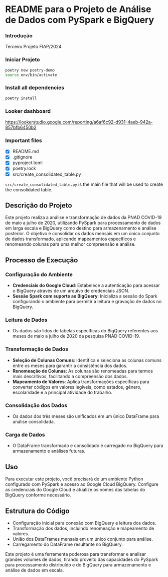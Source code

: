 # README para o Projeto de Análise de Dados com PySpark e BigQuery

### Introdução

Terceiro Projeto FIAP/2024 

### Iniciar Projeto

```bash
poetry new poetry-demo
source env/bin/activate
```

### Install all dependencies

```bash
poetry install
```


### Looker dashboard

https://lookerstudio.google.com/reporting/a6af6c92-d931-4aeb-942a-857bfb6450b2


### Important files

- [x] README.md
- [x] .gitignore
- [x] pyproject.toml
- [x] poetry.lock
- [x] src/create_consolidated_table.py

`src/create_consolidated_table.py` is the main file that will be used to create the consolidated table.

## Descrição do Projeto
Este projeto realiza a análise e transformação de dados da PNAD COVID-19 de maio a julho de 2020, utilizando PySpark para processamento de dados em larga escala e BigQuery como destino para armazenamento e análise posterior. O objetivo é consolidar os dados mensais em um único conjunto de dados transformado, aplicando mapeamentos específicos e renomeando colunas para uma melhor compreensão e análise.

## Processo de Execução

### Configuração do Ambiente
- **Credenciais do Google Cloud**: Estabelece a autenticação para acessar o BigQuery através de um arquivo de credenciais JSON.
- **Sessão Spark com suporte ao BigQuery**: Inicializa a sessão do Spark configurando o ambiente para permitir a leitura e gravação de dados no BigQuery.

### Leitura de Dados
- Os dados são lidos de tabelas específicas do BigQuery referentes aos meses de maio a julho de 2020 da pesquisa PNAD COVID-19.

### Transformação de Dados
- **Seleção de Colunas Comuns**: Identifica e seleciona as colunas comuns entre os meses para garantir a consistência dos dados.
- **Renomeação de Colunas**: As colunas são renomeadas para termos mais descritivos, facilitando a compreensão dos dados.
- **Mapeamento de Valores**: Aplica transformações específicas para converter códigos em valores legíveis, como estados, gênero, escolaridade e a principal atividade do trabalho.

### Consolidação dos Dados
- Os dados dos três meses são unificados em um único DataFrame para análise consolidada.

### Carga de Dados
- O DataFrame transformado e consolidado é carregado no BigQuery para armazenamento e análises futuras.

## Uso

Para executar este projeto, você precisará de um ambiente Python configurado com PySpark e acesso ao Google Cloud BigQuery. Configure as credenciais do Google Cloud e atualize os nomes das tabelas do BigQuery conforme necessário.

## Estrutura do Código

- Configuração inicial para conexão com BigQuery e leitura dos dados.
- Transformação dos dados, incluindo renomeação e mapeamento de valores.
- União dos DataFrames mensais em um único conjunto para análise.
- Carregamento do DataFrame resultante no BigQuery.

Este projeto é uma ferramenta poderosa para transformar e analisar grandes volumes de dados, tirando proveito das capacidades do PySpark para processamento distribuído e do BigQuery para armazenamento e análise de dados em escala.